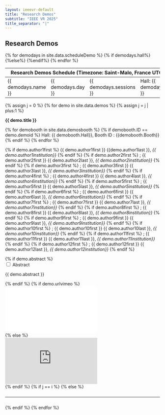 ```yaml
---
layout: ieeevr-default
title: "Research Demos"
subtitle: "IEEE VR 2025"
title_separator: "|"
---
```


<!--<div>
    <table class="styled-table">
        <tr>
            <th colspan="2">Research Demos</th>
        </tr>        
        {% assign i = 0 %}
        {% for demo in site.data.demos %}
            {% assign i = i | plus:1 %}
            <tr>
                <td>
                    {% for a in site.data.awards %}  
                        {% if a.type == 'Demo' %}
                            {% if a.id == demo.demoid %}
                                {% if a.award == 'Best Demo' %}
                                    <a href="{{ "/awards/conference-awards" | relative_url }}#demo-best"><img src= "{{ "/assets/images/awards/best.png" | relative_url }}" title="Best Research Demo Award" alt="Best Research Demo Award"></a>
                                {% endif %}                                                    
                                {% if a.award == "Honorable Mention" %}
                                    <a href="{{ "/awards/conference-awards" | relative_url }}#demo-honorable"><img src= "{{ "/assets/images/awards/hm.png" | relative_url }}" title="Best Research Demo Honorable Mention" alt="Best Research Demo Honorable Mention"></a>
                                {% endif %}
                            {% endif %}
                        {% endif %}
                    {% endfor %}
                </td>
                <td class="medLarge"><a href="#{{ demo.demoid }}">{{ demo.title }} (ID:&nbsp;{{ demo.demoid }})</a></td>
            </tr>
        {% endfor %}
    </table>
</div>-->
<h2>Research Demos</h2>
<p>
    <table class="program-table">
        <thead>
            <tr>
                <th colspan="4">Research&nbsp;Demos&nbsp;Schedule (Timezone: Saint-Malo, France UTC+1)</th>
            </tr>
        </thead>
        <tbody> 
            {% for demodays in site.data.scheduleDemo %}
             <tr>
                <td> {{ demodays.name }}</td>
                <td> {{ demodays.day }}</td>
                <td> {{ demodays.sessions }}</td>
                {% if demodays.hall%} <td> Hall: {{ demodays.hall }}</td> {%else%} <td></td>{%endif%}
            </tr>     
            {% endfor %}       
        </tbody>
    </table>
</p>
<div>
    {% assign j = 0 %}
    {% for demo in site.data.demos %}
        {% assign j = j | plus:1 %}
        <!--{% for a in site.data.awards %}  
            {% if a.type == 'Demo' %}
                {% if a.id == demo.demoid %}
                    {% if a.award == 'Best Demo' %}
                        <div class="align-left"><a href="{{ "/awards/conference-awards" | relative_url }}#demo-best"><img src= "{{ "/assets/images/awards/best.png" | relative_url }}" title="Best Research Demo Award" alt="Best Research Demo Award"></a></div>
                    {% endif %}                                                    
                    {% if a.award == "Honorable Mention" %}
                        <div class="align-left"><a href="{{ "/awards/conference-awards" | relative_url }}#demo-honorable"><img src= "{{ "/assets/images/awards/hm.png" | relative_url }}" title="Best Research Demo Honorable Mention" alt="Best Research Demo Honorable Mention"></a></div>
                    {% endif %}
                {% endif %}
            {% endif %}
        {% endfor %}-->
        <p class="medLarge" id="{{ demo.title }}" style="margin-bottom: 0.3em;">
            <strong>{{ demo.title }} </strong><!--(ID:{{ demo.demoid }})-->
        </p>
        <p>        
        {% for demobooth in site.data.demosbooth %}
            {% if demobooth.ID == demo.demoid %}
                Hall: {{ demobooth.Hall}}, Booth ID : {{demobooth.Booth}}
            {% endif %}
        {% endfor %}
        </p>
        <p class="font_70" >                
            {% if demo.author1first %}                         
                <span class="bold">{{ demo.author1first }} {{demo.author1last }},</span> <i> {{ demo.author1institution}}</i>
            {% endif %}                
            {% if demo.author2first %}                         
                ;<span class="bold"> {{ demo.author2first }} {{ demo.author2last }},</span> <i> {{ demo.author2institution}}</i>
            {% endif %}           
            {% if demo.author3first %}                         
                ;<span class="bold"> {{ demo.author3first }} {{ demo.author3last }},</span> <i> {{ demo.author3institution}}</i>
            {% endif %}           
            {% if demo.author4first %}                         
                ;<span class="bold"> {{ demo.author4first }} {{ demo.author4last }},</span> <i> {{ demo.author4institution}}</i>
            {% endif %}           
            {% if demo.author5first %}                         
                ;<span class="bold"> {{ demo.author5first }} {{ demo.author5last }},</span> <i> {{ demo.author5institution}}</i>
            {% endif %}           
            {% if demo.author6first %}                         
                ;<span class="bold"> {{ demo.author6first }} {{ demo.author6last }},</span> <i> {{ demo.author6institution}}</i>
            {% endif %}           
            {% if demo.author7first %}                         
                ;<span class="bold"> {{ demo.author7first }} {{ demo.author7last }},</span> <i> {{ demo.author7institution}}</i>
            {% endif %}           
            {% if demo.author8first %}                         
                ;<span class="bold"> {{ demo.author8first }} {{ demo.author8last }},</span> <i> {{ demo.author8institution}}</i>
            {% endif %}           
            {% if demo.author9first %}                         
                ;<span class="bold"> {{ demo.author9first }} {{ demo.author9last }},</span> <i> {{ demo.author9institution}}</i>
            {% endif %}           
            {% if demo.author10first %}                         
                ;<span class="bold"> {{ demo.author10first }} {{ demo.author10last }},</span> <i> {{ demo.author10institution}}</i>
            {% endif %}           
            {% if demo.author11first %}                         
                ;<span class="bold"> {{ demo.author11first }} {{ demo.author11last }},</span> <i> {{ demo.author11institution}}</i>
            {% endif %}        
            {% if demo.author12first %}                         
                ;<span class="bold"> {{ demo.author12first }} {{ demo.author12last }},</span> <i> {{ demo.author12institution}}</i>
            {% endif %}  
        </p>
        {% if demo.abstract %}
            <div id="{{ demo.title }}" class="wrap-collabsible"> <input id="collapsible{{ demo.title }}" class="toggle" type="checkbox"> <label for="collapsible{{ demo.title }}" class="lbl-toggle">Abstract</label>
                <div class="collapsible-content">
                    <div class="content-inner">
                        <p>{{ demo.abstract }}</p>
                    </div>
                </div>
            </div>
        {% endif %}
        {% if demo.urlvimeo %}
            <div class="video-container">
                <iframe src="{{ demo.urlvimeo }}" loading="lazy" frameborder="0" allow="accelerometer; autoplay; encrypted-media; gyroscope; picture-in-picture" allowfullscreen></iframe>
            </div>                     
        {% else %}
            <div class="video-container">
                <iframe src="https://www.youtube.com/embed/{{ demo.url }}" loading="lazy" frameborder="0" allow="accelerometer; autoplay; encrypted-media; gyroscope; picture-in-picture" allowfullscreen></iframe>
            </div>     
        {% endif %}     
        {% if j == i %}
        {% else %}
            <hr style="margin: 25px 0 25px 0;">
        {% endif %}                       
    {% endfor %}
</div>


